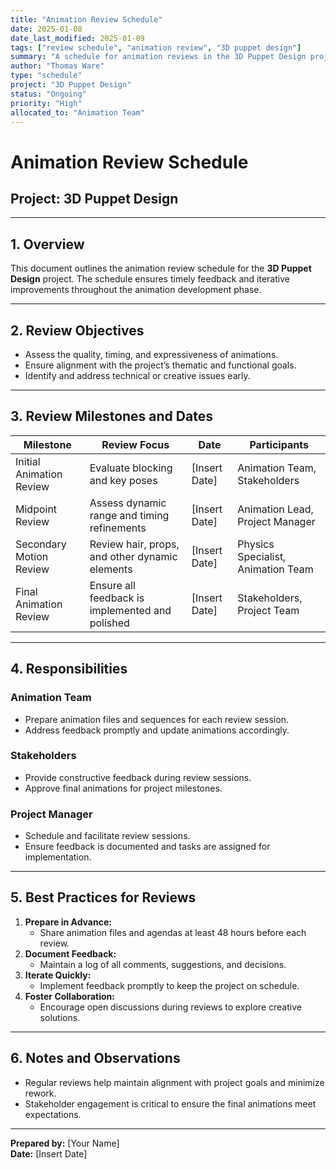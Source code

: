 ```yaml
---
title: "Animation Review Schedule"
date: 2025-01-08
date_last_modified: 2025-01-09
tags: ["review schedule", "animation review", "3D puppet design"]
summary: "A schedule for animation reviews in the 3D Puppet Design project, ensuring timely feedback and iterative improvements throughout the animation development phase."
author: "Thomas Ware"
type: "schedule"
project: "3D Puppet Design"
status: "Ongoing"
priority: "High"
allocated_to: "Animation Team"
---
```

# **Animation Review Schedule**

## **Project:** 3D Puppet Design

---

## **1. Overview**
This document outlines the animation review schedule for the **3D Puppet Design** project. The schedule ensures timely feedback and iterative improvements throughout the animation development phase.

---

## **2. Review Objectives**
- Assess the quality, timing, and expressiveness of animations.
- Ensure alignment with the project’s thematic and functional goals.
- Identify and address technical or creative issues early.

---

## **3. Review Milestones and Dates**

| **Milestone**                     | **Review Focus**                                     | **Date**          | **Participants**                |
|-----------------------------------|-----------------------------------------------------|-------------------|----------------------------------|
| Initial Animation Review          | Evaluate blocking and key poses                     | [Insert Date]     | Animation Team, Stakeholders    |
| Midpoint Review                   | Assess dynamic range and timing refinements         | [Insert Date]     | Animation Lead, Project Manager |
| Secondary Motion Review           | Review hair, props, and other dynamic elements      | [Insert Date]     | Physics Specialist, Animation Team |
| Final Animation Review            | Ensure all feedback is implemented and polished     | [Insert Date]     | Stakeholders, Project Team      |

---

## **4. Responsibilities**

### **Animation Team**
- Prepare animation files and sequences for each review session.
- Address feedback promptly and update animations accordingly.

### **Stakeholders**
- Provide constructive feedback during review sessions.
- Approve final animations for project milestones.

### **Project Manager**
- Schedule and facilitate review sessions.
- Ensure feedback is documented and tasks are assigned for implementation.

---

## **5. Best Practices for Reviews**
1. **Prepare in Advance:**
   - Share animation files and agendas at least 48 hours before each review.
2. **Document Feedback:**
   - Maintain a log of all comments, suggestions, and decisions.
3. **Iterate Quickly:**
   - Implement feedback promptly to keep the project on schedule.
4. **Foster Collaboration:**
   - Encourage open discussions during reviews to explore creative solutions.

---

## **6. Notes and Observations**
- Regular reviews help maintain alignment with project goals and minimize rework.
- Stakeholder engagement is critical to ensure the final animations meet expectations.

---

**Prepared by:** [Your Name]  
**Date:** [Insert Date]